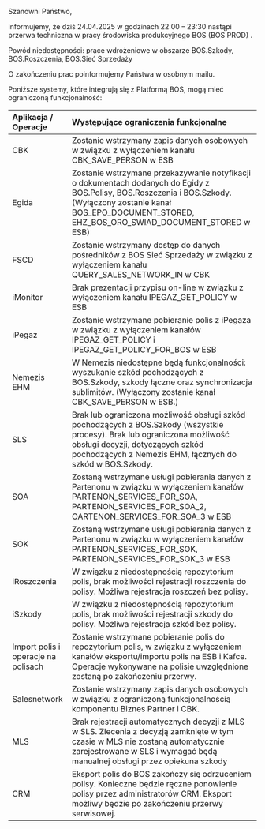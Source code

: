Szanowni Państwo,

informujemy, że dziś 24.04.2025 w godzinach 22:00 – 23:30 nastąpi przerwa techniczna w pracy środowiska produkcyjnego BOS (BOS PROD) .

Powód niedostępności: prace wdrożeniowe w obszarze BOS.Szkody, BOS.Roszczenia, BOS.Sieć Sprzedaży

O zakończeniu prac poinformujemy Państwa w osobnym mailu.

Poniższe systemy, które integrują się z Platformą BOS, mogą mieć ograniczoną funkcjonalność:


| Aplikacja / Operacje                | Występujące ograniczenia funkcjonalne                                                                                                                                                                                     |
|:------------------------------------|:--------------------------------------------------------------------------------------------------------------------------------------------------------------------------------------------------------------------------|
| CBK                                 | Zostanie wstrzymany zapis danych osobowych w związku z wyłączeniem kanału  CBK_SAVE_PERSON w ESB                                                                                                                          |
| Egida                               | Zostanie wstrzymane przekazywanie notyfikacji o dokumentach dodanych do Egidy  z BOS.Polisy, BOS.Roszczenia i BOS.Szkody. (Wyłączony zostanie kanał BOS_EPO_DOCUMENT_STORED, EHZ_BOS_ORO_SWIAD_DOCUMENT_STORED w ESB)     |
| FSCD                                | Zostanie wstrzymany dostęp do danych pośredników z BOS Sieć Sprzedaży w związku z wyłączeniem kanału QUERY_SALES_NETWORK_IN w CBK                                                                                         |
| iMonitor                            | Brak prezentacji przypisu on-line w związku z wyłączeniem kanału IPEGAZ_GET_POLICY w ESB                                                                                                                                  |
| iPegaz                              | Zostanie wstrzymane pobieranie polis z iPegaza w związku z wyłączeniem kanałów IPEGAZ_GET_POLICY i IPEGAZ_GET_POLICY_FOR_BOS  w ESB                                                                                       |
| Nemezis EHM                         | W Nemezis niedostępne będą funkcjonalności: wyszukanie szkód pochodzących z BOS.Szkody, szkody łączne oraz synchronizacja sublimitów. (Wyłączony zostanie kanał CBK_SAVE_PERSON w ESB.)                                   |
| SLS                                 | Brak lub ograniczona możliwość obsługi szkód pochodzących z BOS.Szkody (wszystkie procesy). Brak lub ograniczona możliwość obsługi decyzji, dotyczących szkód pochodzących z Nemezis EHM, łącznych do szkód w BOS.Szkody. |
| SOA                                 | Zostaną wstrzymane usługi  pobierania danych z Partenonu w związku w wyłączeniem kanałów PARTENON_SERVICES_FOR_SOA, PARTENON_SERVICES_FOR_SOA_2, OARTENON_SERVICES_FOR_SOA_3 w ESB                                        |
| SOK                                 | Zostaną wstrzymane usługi  pobierania danych z Partenonu w związku w wyłączeniem kanałów PARTENON_SERVICES_FOR_SOK, PARTENON_SERVICES_FOR_SOK_3 w ESB                                                                     |
| iRoszczenia                         | W związku z niedostępnością repozytorium polis, brak możliwości rejestracji roszczenia do polisy. Możliwa rejestracja roszczeń bez polisy.                                                                                |
| iSzkody                             | W związku z niedostępnością repozytorium polis, brak możliwości rejestracji szkody do polisy. Możliwa rejestracja szkód bez polisy.                                                                                       |
| Import polis i operacje na polisach | Zostanie wstrzymane pobieranie polis do repozytorium polis, w związku z wyłączeniem kanałów eksportu/importu polis na ESB i Kafce. Operacje wykonywane na polisie uwzględnione zostaną po zakończeniu przerwy.            |
| Salesnetwork                        | Zostanie wstrzymany zapis danych osobowych w związku z ograniczoną funkcjonalnością komponentu Biznes Partner i CBK.                                                                                                      |
| MLS                                 | Brak rejestracji automatycznych decyzji z MLS w SLS. Zlecenia z decyzją zamknięte w tym czasie w MLS nie zostaną automatycznie zarejestrowane w SLS i wymagać będą manualnej obsługi przez opiekuna szkody                |
| CRM                                 | Eksport polis do BOS zakończy się odrzuceniem polisy. Konieczne będzie ręczne ponowienie polisy przez administratorów CRM. Eksport możliwy będzie po zakończeniu przerwy serwisowej.                                      |
